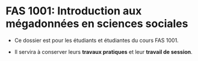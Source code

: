 # FAS 1001: Introduction aux mégadonnées en sciences sociales

- Ce dossier est pour les étudiants et étudiantes du cours FAS 1001.

- Il servira à conserver leurs **travaux pratiques** et leur **travail de session**.
